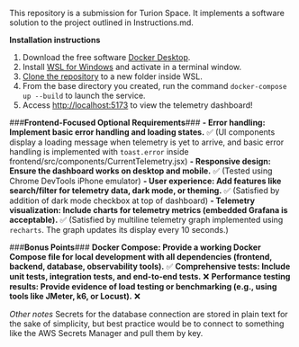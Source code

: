 This repository is a submission for Turion Space. It implements a software solution to the project outlined in Instructions.md.

**Installation instructions**
1. Download the free software [Docker Desktop](https://www.docker.com/products/docker-desktop/).
2. Install [WSL for Windows](https://learn.microsoft.com/en-us/windows/wsl/install) and activate in a terminal window.
3. [Clone the repository](https://docs.github.com/en/repositories/creating-and-managing-repositories/cloning-a-repository) to a new folder inside WSL.
4. From the base directory you created, run the command `docker-compose up --build` to launch the service.
5. Access [http://localhost:5173](http://localhost:5173) to view the telemetry dashboard!

###**Frontend-Focused Optional Requirements**###
 **- Error handling: Implement basic error handling and loading states.** ✅ (UI components display a loading message when telemetry is yet to arrive, and basic error handling is implemented with `toast.error` inside frontend/src/components/CurrentTelemetry.jsx)
 **- Responsive design: Ensure the dashboard works on desktop and mobile.** ✅ (Tested using Chrome DevTools iPhone emulator)
 **- User experience: Add features like search/filter for telemetry data, dark mode, or theming.** ✅ (Satisfied by addition of dark mode checkbox at top of dashboard)
 **- Telemetry visualization: Include charts for telemetry metrics (embedded Grafana is acceptable).** ✅ (Satisfied by multiline telemetry graph implemented using `recharts`. The graph updates its display every 10 seconds.)

###**Bonus Points**###
**Docker Compose: Provide a working Docker Compose file for local development with all dependencies (frontend, backend, database, observability tools).** ✅
**Comprehensive tests: Include unit tests, integration tests, and end-to-end tests.** ❌
**Performance testing results: Provide evidence of load testing or benchmarking (e.g., using tools like JMeter, k6, or Locust).** ❌

*Other notes*
Secrets for the database connection are stored in plain text for the sake of simplicity, but best practice would be to connect to something like the AWS Secrets Manager and pull them by key.
